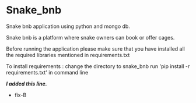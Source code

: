 # Snake_bnb
Snake bnb application using python and mongo db.

Snake bnb is a platform where snake owners can book or offer cages.

Before running the application please make sure that you have 
installed all the required libraries mentioned in requirements.txt

To install requirements
:
	change the directory to snake_bnb
	run 'pip install -r requirements.txt' in command line

__*I added this line.*__

- fix-B
